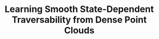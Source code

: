 ---
title: "Learning Smooth State-Dependent Traversability from Dense Point Clouds"
authors: "Zihao Dong, Alan Papalia, Leonard Jung, Alenna Spiro, Philip R. Osteen, Christa S. Robison, Michael Everett"
venue: "9th Annaul Conference on Robot Learning (CoRL)"
year: "2025"
status: "in review"
arxiv: ""
official_link: ""
doi: ""
volume: ""
number: ""
pages: ""
publisher: ""
month: "4"
address: ""
type: "conference"
school: ""
awards: ""
notes: "Also Submitted to the Workshop on Resilient Off-road Autonomous Robotics (ROAR), RSS, 2025."
include_on_website: true
image: "dong25_CoRL.png"
links_to_code: ""
links_to_video: ""
collection: publications
permalink: /publication/2025-04-Dong25_CoRL.html
---
